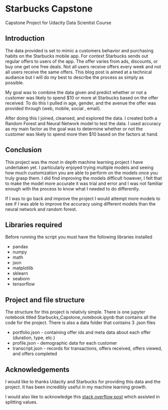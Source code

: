 # Starbucks Capstone
Capstone Project for Udacity Data Scientist Course

## Introduction
The data provided is set to mimic a customers behavior and purchasing habits on the Starbucks mobile app. For context Starbucks sends out regular offers to users of the app. The offer varies from ads, discounts, or buy one get one free deals. Not all users receive offers every week and not all users receive the same offers. This blog post is aimed at a technical audiance but I will do my best to describe the process as simply as possible.

My goal was to combine the data given and predict whether or not a customer was likely to spend $10 or more at Starbucks based on the offer received. To do this I pulled in age, gender, and the avenue the offer was provided through (web, mobile, social , email).

After doing this I joined, cleansed, and explored the data. I created both a Random Forest and Neural Network model to test the data. I used accuracy as my main factor as the goal was to determine whether or not the customer was likely to spend more then $10 based on the factors at hand.

## Conclusion
This project was the most in depth machine learning project I have undertaken yet. I particularly enjoyed trying multiple models and seeing how much customization you are able to perform on the models once you truly grasp them. I did find improving the models difficult however, I felt that to make the model more accurate it was trial and error and I was not familiar enough with the process to know what I needed to do differently.

If I was to go back and improve the project I would attempt more models to see if I was able to improve the accuracy using different models than the neural network and random forest.

## Libraries required
Before running the script you must have the following libraries installed
- pandas
- numpy
- math
- json
- matplotlib
- sklearn
- seaborn
- tensorflow

## Project and file structure
The structure for this project is relativly simple. There is one jupyter notebook titled Starbucks_Capstone_notebook.ipynb that contains all the code for the project.
There is also a data folder that contains 3 .json files
- portfolio.json - containing offer ids and meta data about each offer (duration, type, etc.)
- profile.json - demographic data for each customer
- transcript.json - records for transactions, offers received, offers viewed, and offers completed

## Acknowledgements 
I would like to thanks Udacity and Starbucks for providing this data and the project. It has been incredibly useful in my machine learning growth.

I would also like to acknowledge this [stack overflow post](https://stackoverflow.com/questions/60106364/syntaxerror-invalid-syntax-when-using-lambda-function-in-pandas-apply) which assisted in splitting values.

